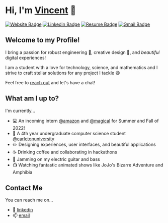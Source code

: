 # Hi, I'm [Vincent](https://vinhvn.com) 🌺

[![Website Badge](https://img.shields.io/badge/-vinhvn.com-EF444F?style=flat&logo=google-chrome&logoColor=white&link=https://vinhvn.com)](https://vinhvn.com)
[![Linkedin Badge](https://img.shields.io/badge/-vinhvn-EF444F?style=flat&logo=Linkedin&logoColor=white&link=https://www.linkedin.com/in/vinhvn/)](https://www.linkedin.com/in/vinhvn/)
[![Resume Badge](https://img.shields.io/badge/-resume.pdf-EF444F?style=flat&logo=pinboard&logoColor=white&link=https://vinhvn.com/r.pdf)](https://vinhvn.com/r.pdf)
[![Gmail Badge](https://img.shields.io/badge/-vincentn337@gmail.com-EF444F?style=flat&logo=Gmail&logoColor=white&link=mailto:vincentn337@gmail.com)](mailto:vincentn337@gmail.com)

## Welcome to my Profile!

I bring a passion for robust engineering 🚀, creative design 🎨, and *beautiful* digital experiences!

I am a student with a love for technology, science, and mathematics and I strive to craft stellar solutions for any project I tackle 😄

Feel free to [reach out](#contact-me) and let's have a chat!

## What am I up to?

I'm currently...

- 💻 An incoming intern [@amazon](https://amazon.ca/) and [@magical](https://www.getmagical.com/) for Summer and Fall of 2022!
- 📖 A 4th year undergraduate computer science student [@carletonuniversity](https://carleton.ca)
- ✏️ Designing experiences, user interfaces, and beautiful applications
- ☕ Drinking coffee and collaborating in hackathons
- 🎸 Jamming on my electric guitar and bass
- 📺 Watching fantastic animated shows like JoJo's Bizarre Adventure and Amphibia

## Contact Me

You can reach me on...

- 🔖 [linkedin](https://www.linkedin.com/in/vinhvn)
- 📫 [email](mailto:vinhh.nguyen@carleton.ca)
